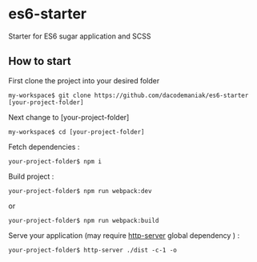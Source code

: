 # es6-starter
Starter for ES6 sugar application and SCSS

## How to start

First clone the project into your desired folder

`my-workspace$ git clone https://github.com/dacodemaniak/es6-starter [your-project-folder]`

Next change to [your-project-folder]

`my-workspace$ cd [your-project-folder]`

Fetch dependencies :

`your-project-folder$ npm i`

Build project :

`your-project-folder$ npm run webpack:dev`

or

`your-project-folder$ npm run webpack:build`

Serve your application (may require [http-server](https://www.npmjs.com/package/http-server) global dependency ) :

`your-project-folder$ http-server ./dist -c-1 -o`
